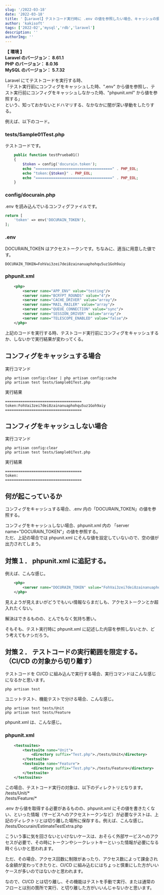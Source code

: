 ```yaml
---
slug: '/2022-03-18'
date: '2022-03-18'
title: '【Laravel】テストコード実行時に .env の値を参照したい場合、キャッシュの扱い方によって実行結果が変わる'
author: 'kakisoft'
tags: ['2022-02','mysql','rdb','laravel']
description: ''
authorImg: ''
---
```


**【 環境 】**  
**Laravel のバージョン： 8.61.1**  
**PHP のバージョン： 8.0.16**  
**MySQL のバージョン： 5.7.32**  


Laravel にてテストコードを実行する時、  
「テスト実行前にコンフィグをキャッシュした時、".env" から値を参照し、テスト実行前にコンフィグをキャッシュしなかった時、"phpunit.xml" から値を参照する」  
という、知っておかないとドハマリする、なかなかに闇が深い挙動をしたりする。  

例えば、以下のコード。  

### tests/Sample01Test.php
テストコードです。
```php
    public function testPrueba01()
    {
        $token = config('docurain.token');
        echo "===================================" . PHP_EOL;
        echo "token:{$token}" . PHP_EOL;
        echo "===================================" . PHP_EOL;
    }
```

### config/docurain.php
.env を読み込んでいるコンフィグファイルです。
```php
return [
    'token' => env('DOCURAIN_TOKEN'),
];
```

### .env
DOCURAIN_TOKEN はアクセストークンです。ちなみに、適当に用意した値です。
```.env
DOCURAIN_TOKEN=FohVai3zei7dei8zainanuaphohqu5uz1Goh9aiy
```

### phpunit.xml
```xml
    <php>
        <server name="APP_ENV" value="testing"/>
        <server name="BCRYPT_ROUNDS" value="4"/>
        <server name="CACHE_DRIVER" value="array"/>
        <server name="MAIL_MAILER" value="array"/>
        <server name="QUEUE_CONNECTION" value="sync"/>
        <server name="SESSION_DRIVER" value="array"/>
        <server name="TELESCOPE_ENABLED" value="false"/>
    </php>
```

上記のコードを実行する時、テストコード実行前にコンフィグをキャッシュするか、しないかで実行結果が変わってくる。

## コンフィグをキャッシュする場合
実行コマンド
```
php artisan config:clear | php artisan config:cache
php artisan test tests/Sample01Test.php
```
実行結果
```
===================================
token:FohVai3zei7dei8zainanuaphohqu5uz1Goh9aiy
===================================
```

## コンフィグをキャッシュしない場合
実行コマンド
```
php artisan config:clear
php artisan test tests/Sample01Test.php
```
実行結果
```
===================================
token:
===================================
```

## 何が起こっているか
コンフィグをキャッシュする場合、.env 内の「DOCURAIN_TOKEN」の値を参照する。  

コンフィグをキャッシュしない場合、phpunit.xml 内の 「server name="DOCURAIN_TOKEN"」の値を参照する。  
ただ、上記の場合では phpunit.xml にそんな値を設定していないので、空の値が出力されてしまう。  


## 対策１． phpunit.xml に追記する。
例えば、こんな感じ。  
```xml
    <php>
        <server name="DOCURAIN_TOKEN" value="FohVai3zei7dei8zainanuaphohqu5uz1Goh9aiy"/>
    </php>
```
見えようが見えまいがどうでもいい情報ならまだしも、アクセストークンとか超入れたくない。  

解決はできるものの、とんでもなく気持ち悪い。  

そもそも、テスト実行時に phpunit.xml に記述した内容を参照しないとか、どう考えてもナシだろう。  


## 対策２． テストコードの実行範囲を限定する。（CI/CD の対象から切り離す）
テストコードを CI/CD に組み込んで実行する場合、実行コマンドはこんな感じになるかと思います。
```
php artisan test
```
ユニットテスト、機能テストで分ける場合、こんな感じ。
```
php artisan test tests/Unit
php artisan test tests/Feature
```

phpunit.xml は、こんな感じ。

### phpunit.xml
```xml
    <testsuites>
        <testsuite name="Unit">
            <directory suffix="Test.php">./tests/Unit</directory>
        </testsuite>
        <testsuite name="Feature">
            <directory suffix="Test.php">./tests/Feature</directory>
        </testsuite>
    </testsuites>
```

この場合、テストコード実行の対象は、以下のディレクトリとなります。  
/tests/Unit/*  
/tests/Feature/*  

.env から値を取得する必要があるものの、phpunit.xml にその値を書きたくない、といった情報（サービスへのアクセストークンなど）が必要なテストは、上記のディレクトリとは切り離した場所に保存する。例えば、こんな感じ。  
/tests/Docurain/EstimateTestExtra.php  

こういう事に気を回さないといけないケースは、おそらく外部サービスへのアクセスが必要で、その時にトークンやシークレットキーといった情報が必要になる時ぐらいかと思われます。  

ただ、その場合、アクセス回数に制限があったり、アクセス数によって課金される金額が変わってきたりと、CI/CD に組み込むにはちょっと慎重にした方がいいケースが多いのではないかと思われます。  

なので、CI/CD とは切り離し、その機能はテストを手動で実行、または通常のフローとは別の箇所で実行、と切り離した方がいいんじゃないかと思います。  




